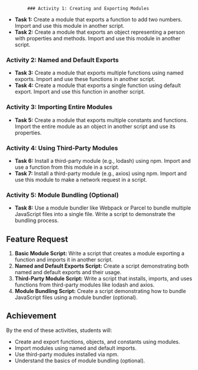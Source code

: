             ### Activity 1: Creating and Exporting Modules

* **Task 1:** Create a module that exports a function to add two numbers. Import and use this module in another script.
* **Task 2:** Create a module that exports an object representing a person with properties and methods. Import and use this module in another script.

### Activity 2: Named and Default Exports

* **Task 3:** Create a module that exports multiple functions using named exports. Import and use these functions in another script.
* **Task 4:** Create a module that exports a single function using default export. Import and use this function in another script.

### Activity 3: Importing Entire Modules

* **Task 5:** Create a module that exports multiple constants and functions. Import the entire module as an object in another script and use its properties.

### Activity 4: Using Third-Party Modules

* **Task 6:** Install a third-party module (e.g., lodash) using npm. Import and use a function from this module in a script.
* **Task 7:** Install a third-party module (e.g., axios) using npm. Import and use this module to make a network request in a script.

### Activity 5: Module Bundling (Optional)

* **Task 8:** Use a module bundler like Webpack or Parcel to bundle multiple JavaScript files into a single file. Write a script to demonstrate the bundling process.

## Feature Request

1. **Basic Module Script:** Write a script that creates a module exporting a function and imports it in another script.
2. **Named and Default Exports Script:** Create a script demonstrating both named and default exports and their usage.
3. **Third-Party Module Script:** Write a script that installs, imports, and uses functions from third-party modules like lodash and axios.
4. **Module Bundling Script:** Create a script demonstrating how to bundle JavaScript files using a module bundler (optional).

## Achievement

By the end of these activities, students will:

* Create and export functions, objects, and constants using modules.
* Import modules using named and default imports.
* Use third-party modules installed via npm.
* Understand the basics of module bundling (optional).
